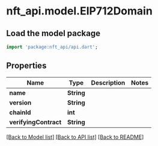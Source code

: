 # nft_api.model.EIP712Domain

## Load the model package
```dart
import 'package:nft_api/api.dart';
```

## Properties
Name | Type | Description | Notes
------------ | ------------- | ------------- | -------------
**name** | **String** |  | 
**version** | **String** |  | 
**chainId** | **int** |  | 
**verifyingContract** | **String** |  | 

[[Back to Model list]](../README.md#documentation-for-models) [[Back to API list]](../README.md#documentation-for-api-endpoints) [[Back to README]](../README.md)


